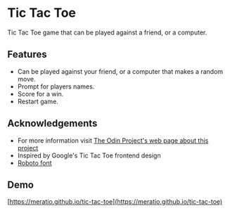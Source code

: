# Tic Tac Toe

Tic Tac Toe game that can be played against a friend, or a computer.

## Features

- Can be played against your friend, or a computer that makes a random move.
- Prompt for players names.
- Score for a win.
- Restart game.

## Acknowledgements

- For more information visit [The Odin Project's web page about this project](https://www.theodinproject.com/lessons/node-path-javascript-tic-tac-toe)
- Inspired by Google's Tic Tac Toe frontend design
- [Roboto font](https://fonts.google.com/specimen/Roboto)

## Demo

[https://meratio.github.io/tic-tac-toe](https://meratio.github.io/tic-tac-toe)
